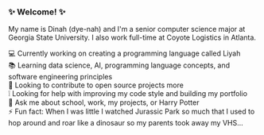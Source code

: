 ### :sparkles: Welcome! :sparkles:

My name is Dinah (dye-nah) and I'm a senior computer science major at Georgia State University. I also work full-time at Coyote Logistics in Atlanta. 

:computer: Currently working on creating a programming language called Liyah  
:books: Learning data science, AI, programming language concepts, and software engineering principles  
👯 Looking to contribute to open source projects more  
:grey_exclamation: Looking for help with improving my code style and building my portfolio  
💬 Ask me about school, work, my projects, or Harry Potter   
⚡ Fun fact: When I was little I watched Jurassic Park so much that I used to hop around and roar like a dinosaur so my parents took away my VHS...   
<!--
**dinahcj/dinahcj** is a ✨ _special_ ✨ repository because its `README.md` (this file) appears on your GitHub profile.
